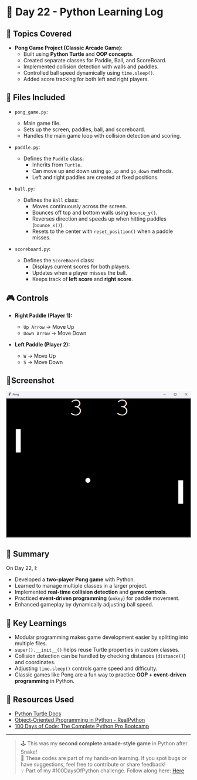 # 📅 Day 22 - Python Learning Log

## 🧠 Topics Covered
- **Pong Game Project (Classic Arcade Game)**:
  - Built using **Python Turtle** and **OOP concepts**.
  - Created separate classes for Paddle, Ball, and ScoreBoard.
  - Implemented collision detection with walls and paddles.
  - Controlled ball speed dynamically using `time.sleep()`.
  - Added score tracking for both left and right players.

## 📂 Files Included

- `pong_game.py`:  
  - Main game file.  
  - Sets up the screen, paddles, ball, and scoreboard.  
  - Handles the main game loop with collision detection and scoring.

- `paddle.py`:  
  - Defines the `Paddle` class:
    - Inherits from `Turtle`.  
    - Can move up and down using `go_up` and `go_down` methods.  
    - Left and right paddles are created at fixed positions.

- `ball.py`:  
  - Defines the `Ball` class:
    - Moves continuously across the screen.  
    - Bounces off top and bottom walls using `bounce_y()`.  
    - Reverses direction and speeds up when hitting paddles (`bounce_x()`).  
    - Resets to the center with `reset_position()` when a paddle misses.

- `scoreboard.py`:  
  - Defines the `ScoreBoard` class:
    - Displays current scores for both players.  
    - Updates when a player misses the ball.  
    - Keeps track of **left score** and **right score**.

## 🎮 Controls
- **Right Paddle (Player 1):**  
  - `Up Arrow` → Move Up  
  - `Down Arrow` → Move Down  

- **Left Paddle (Player 2):**  
  - `W` → Move Up  
  - `S` → Move Down  

## 📸Screenshot
![Game Screenshot](Resource/Pong_Demo.png)

## 📝 Summary
On Day 22, I:
- Developed a **two-player Pong game** with Python.  
- Learned to manage multiple classes in a larger project.  
- Implemented **real-time collision detection** and **game controls**.  
- Practiced **event-driven programming** (`onkey`) for paddle movement.  
- Enhanced gameplay by dynamically adjusting ball speed.  

## 🚀 Key Learnings
- Modular programming makes game development easier by splitting into multiple files.  
- `super().__init__()` helps reuse Turtle properties in custom classes.  
- Collision detection can be handled by checking distances (`distance()`) and coordinates.  
- Adjusting `time.sleep()` controls game speed and difficulty.  
- Classic games like Pong are a fun way to practice **OOP + event-driven programming** in Python.  

## 🔗 Resources Used
- [Python Turtle Docs](https://docs.python.org/3/library/turtle.html)  
- [Object-Oriented Programming in Python - RealPython](https://realpython.com/python3-object-oriented-programming/)  
- [100 Days of Code: The Complete Python Pro Bootcamp](https://www.udemy.com/course/100-days-of-code/)  

---

> 🕹️ This was my **second complete arcade-style game** in Python after Snake!  
> 💬 These codes are part of my hands-on learning. If you spot bugs or have suggestions, feel free to contribute or share feedback!  
> 💡 Part of my #100DaysOfPython challenge. Follow along here: [Here](https://github.com/Pushp11721/100DaysOfPython-LearnAlong)  
